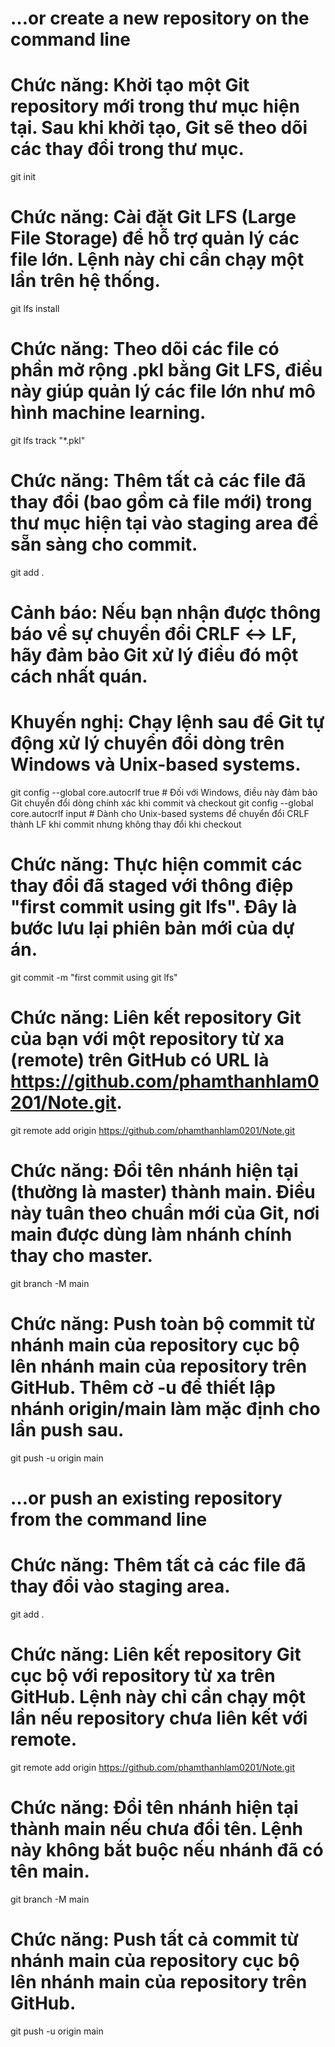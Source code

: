 # …or create a new repository on the command line

# Chức năng: Khởi tạo một Git repository mới trong thư mục hiện tại. Sau khi khởi tạo, Git sẽ theo dõi các thay đổi trong thư mục.
git init

# Chức năng: Cài đặt Git LFS (Large File Storage) để hỗ trợ quản lý các file lớn. Lệnh này chỉ cần chạy một lần trên hệ thống.
git lfs install

# Chức năng: Theo dõi các file có phần mở rộng .pkl bằng Git LFS, điều này giúp quản lý các file lớn như mô hình machine learning.
git lfs track "*.pkl"

# Chức năng: Thêm tất cả các file đã thay đổi (bao gồm cả file mới) trong thư mục hiện tại vào staging area để sẵn sàng cho commit.
git add .

# Cảnh báo: Nếu bạn nhận được thông báo về sự chuyển đổi CRLF ↔ LF, hãy đảm bảo Git xử lý điều đó một cách nhất quán.
# Khuyến nghị: Chạy lệnh sau để Git tự động xử lý chuyển đổi dòng trên Windows và Unix-based systems.
git config --global core.autocrlf true  # Đối với Windows, điều này đảm bảo Git chuyển đổi dòng chính xác khi commit và checkout
git config --global core.autocrlf input # Dành cho Unix-based systems để chuyển đổi CRLF thành LF khi commit nhưng không thay đổi khi checkout

# Chức năng: Thực hiện commit các thay đổi đã staged với thông điệp "first commit using git lfs". Đây là bước lưu lại phiên bản mới của dự án.
git commit -m "first commit using git lfs"

# Chức năng: Liên kết repository Git của bạn với một repository từ xa (remote) trên GitHub có URL là https://github.com/phamthanhlam0201/Note.git.
git remote add origin https://github.com/phamthanhlam0201/Note.git

# Chức năng: Đổi tên nhánh hiện tại (thường là master) thành main. Điều này tuân theo chuẩn mới của Git, nơi main được dùng làm nhánh chính thay cho master.
git branch -M main

# Chức năng: Push toàn bộ commit từ nhánh main của repository cục bộ lên nhánh main của repository trên GitHub. Thêm cờ -u để thiết lập nhánh origin/main làm mặc định cho lần push sau.
git push -u origin main


# …or push an existing repository from the command line

# Chức năng: Thêm tất cả các file đã thay đổi vào staging area.
git add .

# Chức năng: Liên kết repository Git cục bộ với repository từ xa trên GitHub. Lệnh này chỉ cần chạy một lần nếu repository chưa liên kết với remote.
git remote add origin https://github.com/phamthanhlam0201/Note.git

# Chức năng: Đổi tên nhánh hiện tại thành main nếu chưa đổi tên. Lệnh này không bắt buộc nếu nhánh đã có tên main.
git branch -M main

# Chức năng: Push tất cả commit từ nhánh main của repository cục bộ lên nhánh main của repository trên GitHub.
git push -u origin main
